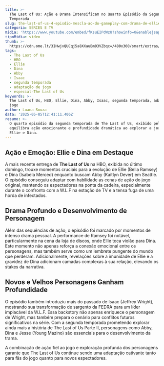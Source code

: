 ```yaml
---
title: >-
  The Last of Us: Ação e Drama Intensificam no Quarto Episódio da Segunda
  Temporada
slug: the-last-of-us-4-episdio-mescla-ao-do-gameplay-com-drama-de-ellie
categoria: SÉRIES E TV
midia: 'https://www.youtube.com/embed/fKsuEIPdWzU?showinfo=0&enablejsapi=1'
tipoMidia: video
thumb: >-
  https://cdn.ome.lt/3IHwjvQUCqj5a8XXauBm03VZbqc=/480x360/smart/extras/conteudos/Captura_de_tela_2025-05-02_144538.png
tags:
  - The Last of Us
  - HBO
  - Ellie
  - Dina
  - Abby
  - Isaac
  - segunda temporada
  - adaptação de jogo
  - especial-The Last of Us
keywords: >-
  The Last of Us, HBO, Ellie, Dina, Abby, Isaac, segunda temporada, adaptação de
  jogo
author: Luana Souza
data: '2025-05-05T12:41:11.406Z'
resumo: >-
  O quarto episódio da segunda temporada de The Last of Us, exibido pela HBO,
  equilibra ação emocionante e profundidade dramática ao explorar a jornada de
  Ellie e Dina.
---
```


## Ação e Emoção: Ellie e Dina em Destaque

A mais recente entrega de **The Last of Us** na HBO, exibida no último domingo, trouxe momentos cruciais para a evolução de Ellie (Bella Ramsey) e Dina (Isabela Merced) enquanto buscam Abby (Kaitlyn Dever) em Seattle. O episódio conseguiu adaptar com habilidade as cenas de ação do jogo original, mantendo os espectadores na ponta da cadeira, especialmente durante o confronto com a W.L.F na estação de TV e a tensa fuga de uma horda de infectados.

## Drama Profundo e Desenvolvimento de Personagem

Além das sequências de ação, o episódio foi marcado por momentos de intenso drama pessoal. A performance de Ramsey foi notável, particularmente na cena da loja de discos, onde Ellie toca violão para Dina. Este momento não apenas reforça a conexão emocional entre os personagens, mas também serve como um lembrete pungente do mundo que perderam. Adicionalmente, revelações sobre a imunidade de Ellie e a gravidez de Dina adicionam camadas complexas à sua relação, elevando os stakes da narrativa.

## Novos e Velhos Personagens Ganham Profundidade

O episódio também introduziu mais do passado de Isaac (Jeffrey Wright), mostrando sua transformação de sargento da FEDRA para um líder implacável da W.L.F. Essa backstory não apenas enriquece o personagem de Wright, mas também prepara o cenário para conflitos futuros significativos na série. Com a segunda temporada prometendo explorar ainda mais a história de The Last of Us Parte II, personagens como Abby, Dina e Jesse (Young Mazino) são essenciais para o desenvolvimento da trama.

A combinação de ação fiel ao jogo e exploração profunda dos personagens garante que The Last of Us continue sendo uma adaptação cativante tanto para fãs do jogo quanto para novos espectadores.
